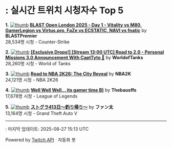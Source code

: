 # : 실시간 트위치 시청자수 Top 5

**1.** [![thumb](https://static-cdn.jtvnw.net/previews-ttv/live_user_blastpremier-320x180.jpg)](https://twitch.tv/BLASTPremier)
**[BLAST Open London 2025 - Day 1 - Vitality vs M80, GamerLegion vs Virtus.pro, FaZe vs ECSTATIC, NAVI vs fnatic](https://twitch.tv/BLASTPremier)** by **BLASTPremier**<br>28,534명 시청  - Counter-Strike

**2.** [![thumb](https://static-cdn.jtvnw.net/previews-ttv/live_user_worldoftanks-320x180.jpg)](https://twitch.tv/WorldofTanks)
**[[Exclusive Drops!] [Stream 13:00 UTC] Road to 2.0 - Personal Missions 3.0 Announcement With CaptTyto 🦉](https://twitch.tv/WorldofTanks)** by **WorldofTanks**<br>28,260명 시청  - World of Tanks

**3.** [![thumb](https://static-cdn.jtvnw.net/previews-ttv/live_user_nba2k-320x180.jpg)](https://twitch.tv/NBA2K)
**[Road to NBA 2K26: The City Reveal](https://twitch.tv/NBA2K)** by **NBA2K**<br>24,121명 시청  - NBA 2K26

**4.** [![thumb](https://static-cdn.jtvnw.net/previews-ttv/live_user_thebausffs-320x180.jpg)](https://twitch.tv/Thebausffs)
**[Well Well Well... its gamer time B)](https://twitch.tv/Thebausffs)** by **Thebausffs**<br>17,678명 시청  - League of Legends

**5.** [![thumb](https://static-cdn.jtvnw.net/previews-ttv/live_user_fantasista_jp-320x180.jpg)](https://twitch.tv/ファン太)
**[ストグラ413日～釣り帰り～](https://twitch.tv/ファン太)** by **ファン太**<br>13,164명 시청  - Grand Theft Auto V


---
: 마지막 업데이트: 2025-08-27 15:13 UTC

Powered by [Twitch API](https://dev.twitch.tv/docs/api/reference) · 자동화 봇